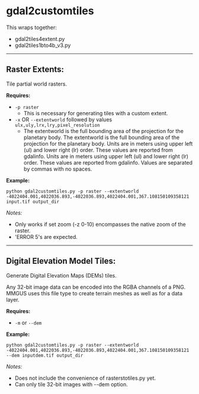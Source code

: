# gdal2customtiles

This wraps together:

- gdal2tiles4extent.py
- gdal2tiles1bto4b_v3.py

---

## Raster Extents:

Tile partial world rasters.

**Requires:**

- `-p raster`
  - This is necessary for generating tiles with a custom extent.
- `-x` OR `--extentworld` followed by values `ulx,uly,lrx,lry,pixel_resolution`
  - The extentworld is the full bounding area of the projection for the planetary body. The extentworld is the full bounding area of the projection for the planetary body. Units are in meters using upper left (ul) and lower right (lr) order. These values are reported from gdalinfo. Units are in meters using upper left (ul) and lower right (lr) order. These values are reported from gdalinfo. Values are separated by commas with no spaces.

**Example:**

```
python gdal2customtiles.py -p raster --extentworld -4022404.001,4022036.893,-4022036.893,4022404.001,367.108150109358121 input.tif output_dir
```

_Notes:_

- Only works if set zoom (-z 0-10) encompasses the native zoom of the raster.
- 'ERROR 5's are expected.

---

## Digital Elevation Model Tiles:

Generate Digital Elevation Maps (DEMs) tiles.

Any 32-bit image data can be encoded into the RGBA channels of a PNG. MMGUS uses this file type to create terrain meshes as well as for a data layer.

**Requires:**

- `-m` or `--dem`

**Example:**

```
python gdal2customtiles.py -p raster --extentworld -4022404.001,4022036.893,-4022036.893,4022404.001,367.108150109358121 --dem inputdem.tif output_dir
```
_Notes:_

- Does not include the convenience of rasterstotiles.py yet.
- Can only tile 32-bit images with --dem option.
